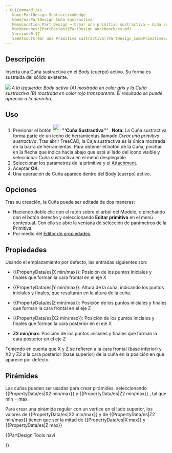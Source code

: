 ```yaml
---
- GuiCommand:/es
   Name:PartDesign SubtractiveWedge
   Name/es:PartDesign Cuña Sustractiva
   MenuLocation:Part Design → Crear una primitiva sustractiva → Cuña sustractiva
   Workbenches:[PartDesign](PartDesign_Workbench/es.md)
   Version:0.17
   SeeAlso:[Crear una Primitiva sustractiva](PartDesign_CompPrimitiveSubtractive/es.md), [Cuña aditiva](PartDesign_AdditiveWedge/es.md)
---
```



</div>

## Descripción

Inserta una Cuña sustractiva en el Body (cuerpo) activo. Su forma es sustraída del sólido existente.

![](images/PartDesign_SubtractiveWedge_example.svg ) *A la izquierda: Body activo (A) mostrado en color gris y la Cuña sustractiva (B) mostrada en color rojo transparente. El resultado se puede apreciar a la derecha.*

## Uso

1.  Presionar el botón **<img src="images/PartDesign_SubtractiveWedge.svg" width=24px> '''Cuña Sustractiva'''** . **Nota**: La Cuña sustractiva forma parte de un icono de herramientas llamado *Crear una primitiva sustractiva*. Tras abrir FreeCAD, la Caja sustractiva es la única mostrada en la barra de herramientas. Para obtener el botón de la Cuña, pinchar en la flecha que indica hacia abajo que está al lado del icono visible y seleccionar Cuña sustractiva en el menú desplegable.
2.  Seleccionar los parámetros de la primitiva y el [Attachment](Part_Attachment.md).
3.  Aceptar **OK**.
4.  Una operación de Cuña aparece dentro del Body (cuerpo) activo.

## Opciones

Tras su creación, la Cuña puede ser editada de dos maneras:

-   Haciendo doble clic con el ratón sobre el árbol del Modelo, o pinchando con el botón derecho y seleccionando **Editar primitiva** en el menú contextual. Con ello se abre la ventana de selección de parámetros de la Primitiva.
-   Por medio del [Editor de propiedades](Property_editor/es.md).

## Propiedades

Usando el emplazamiento por defecto, las entradas siguientes son:

-    {{PropertyData/es|X min/max}}: Posición de los puntos iniciales y finales que forman la cara frontal en el eje X

-    {{PropertyData/es|Y min/max}}: Altura de la cuña, indicando los puntos iniciales y finales, que resultarán en la altura de la cuña.

-    {{PropertyData/es|Z min/max}}: Posición de los puntos iniciales y finales que forman la cara frontal en el eje Z

-    {{PropertyData/es|X2 min/max}}: Posición de los puntos iniciales y finales que forman la cara posterior en el eje X

-    **Z2 min/max**: Posición de los puntos iniciales y finales que forman la cara posterior en el eje Z

Teniendo en cuenta que X y Z se refieren a la cara frontal (base inferior) y X2 y Z2 a la cara posterior (base superior) de la cuña en la posición en que aparece por defecto.

## Pirámides

Las cuñas pueden ser usadas para crear pirámides, seleccionando {{PropertyData/es|X2 min/max}} y {{PropertyData/es|Z2 min/max}} , tal que min = max.

Para crear una pirámide regular con un vértice en el lado superior, los valores de {{PropertyData/es|X2 min/max}} y de {{PropertyData/es|Z2 min/max}} tienen que ser la mitad de {{PropertyData/es|X max}} y {{PropertyData/es|Z max}}





{{PartDesign Tools navi

}} 

